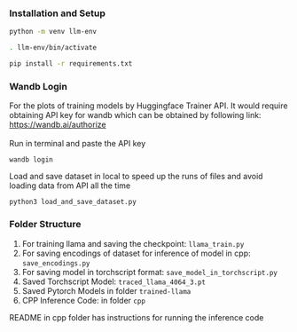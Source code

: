 

### Installation and Setup
```bash
python -m venv llm-env
```

```bash
. llm-env/bin/activate
```

```bash 
pip install -r requirements.txt
``` 

### Wandb Login
For the plots of training models by Huggingface Trainer API. It would require obtaining API key for wandb which can be obtained by following link: https://wandb.ai/authorize 
<br >
<br >
Run in terminal and paste the API key
```
wandb login
```

Load and save dataset in local to speed up the runs of files and avoid loading data from API all the time
```
python3 load_and_save_dataset.py
```

### Folder Structure

1. For training llama and saving the checkpoint: `llama_train.py`
2. For saving encodings of dataset for inference of model in cpp: `save_encodings.py`
3. For saving model in torchscript format: `save_model_in_torchscript.py`
4. Saved Torchscript Model: `traced_llama_4064_3.pt`
5. Saved Pytorch Models in folder `trained-llama`
6. CPP Inference Code: in folder `cpp`

README in cpp folder has instructions for running the inference code






